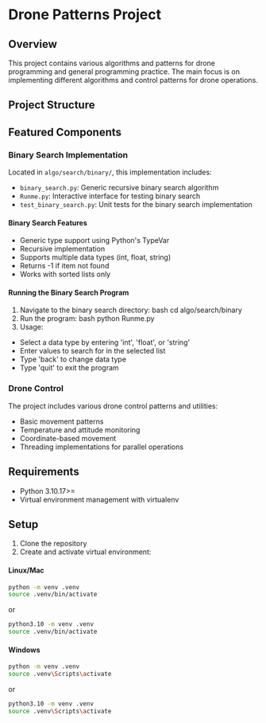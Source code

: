 # Drone Patterns Project

## Overview
This project contains various algorithms and patterns for drone programming and general programming practice. The main focus is on implementing different algorithms and control patterns for drone operations.

## Project Structure


## Featured Components

### Binary Search Implementation
Located in `algo/search/binary/`, this implementation includes:
- `binary_search.py`: Generic recursive binary search algorithm
- `Runme.py`: Interactive interface for testing binary search
- `test_binary_search.py`: Unit tests for the binary search implementation

#### Binary Search Features
- Generic type support using Python's TypeVar
- Recursive implementation
- Supports multiple data types (int, float, string)
- Returns -1 if item not found
- Works with sorted lists only

#### Running the Binary Search Program
1. Navigate to the binary search directory: bash cd algo/search/binary
2. Run the program: bash python Runme.py
3. Usage:
- Select a data type by entering 'int', 'float', or 'string'
- Enter values to search for in the selected list
- Type 'back' to change data type
- Type 'quit' to exit the program

### Drone Control
The project includes various drone control patterns and utilities:
- Basic movement patterns
- Temperature and attitude monitoring
- Coordinate-based movement
- Threading implementations for parallel operations

## Requirements
- Python 3.10.17>=
- Virtual environment management with virtualenv

## Setup
1. Clone the repository
2. Create and activate virtual environment:

#### Linux/Mac
```bash
python -m venv .venv 
source .venv/bin/activate
```
or
```bash
python3.10 -m venv .venv 
source .venv/bin/activate
```

#### Windows
```bash
python -m venv .venv 
source .venv\Scripts\activate
```
or
```bash
python3.10 -m venv .venv 
source .venv\Scripts\activate
```